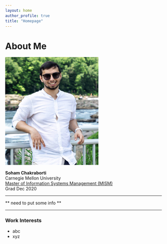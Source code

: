 ```yaml
---
layout: home
author_profile: true
title: "Homepage"
---
```

# About Me
<img src="assets/images/aboutme.jpg" width="300"/> 

**Soham Chakraborti** <br>
Carnegie Mellon University <br>
[Master of Information Systems Management (MISM)](https://www.heinz.cmu.edu/programs/information-systems-management-master/16-month) <br>
Grad Dec 2020 <br>

-----
** need to put some info **

-----

### Work Interests
* abc
* xyz

